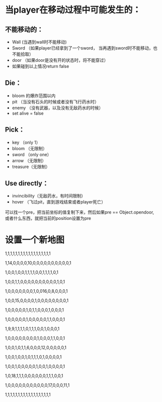 # 当player在移动过程中可能发生的：

## 不能移动的：

- Wall  (当遇到wall时不能移动)
- Sword （如果player已经拿到了一个sword， 当再遇到sword时不能移动，也不能拾取）
- door （如果door是没有开的状态时，将不能穿过）
- 如果碰到以上情况return false

## Die：

- bloom 的爆炸范围以内
- pit （当没有石头的时候或者没有飞行药水时）
- enemy （没有武器，以及没有无敌药水的时候）
- set alive = false

## Pick：

- key （only 1）
- bloom （无限制）
- sword （only one）
- arrow （无限制）
- treasure（无限制）

## Use directly：

- invincibility（无敌药水，有时间限制）
- hover （飞过pit，直到游戏结束或者player死亡）



可以找一个pre，把当前坐标的值复制下来，然后如果pre == Object.opendoor, 或者什么东西，就把当前的position设置为pre



# 设置一个新地图

1,1,1,1,1,1,1,1,1,1,1,1,1,1,1,1,1,1

1,14,0,0,0,0,10,0,0,0,0,0,0,0,0,0,0,1

1,0,0,1,0,0,1,1,1,1,0,0,1,1,1,1,0,1

1,0,0,1,1,0,0,0,0,0,0,0,0,0,0,1,0,1

1,0,0,0,0,0,0,0,1,0,016,0,8,0,0,0,1

1,0,0,15,0,0,0,0,1,0,0,0,0,0,0,0,0,1

1,0,0,0,0,0,1,0,1,1,0,0,0,1,0,0,0,1

1,0,0,0,0,0,1,0,0,0,0,0,1,1,0,0,0,1

1,9,9,1,1,1,1,0,1,1,1,0,0,1,0,0,0,1

1,0,0,0,0,0,0,0,0,1,0,0,0,1,1,0,0,1

1,0,0,1,0,1,1,6,0,0,0,12,0,0,0,0,0,1

1,0,0,1,0,0,1,0,1,1,1,0,1,0,0,0,0,1

1,0,0,1,0,0,0,0,0,1,0,0,1,0,0,0,0,1

1,0,18,1,1,1,0,0,0,0,0,0,1,1,1,0,0,1

1,0,0,0,0,0,0,0,0,0,0,0,17,0,0,0,11,1

1,1,1,1,1,1,1,1,1,1,1,1,1,1,1,1,1,1

